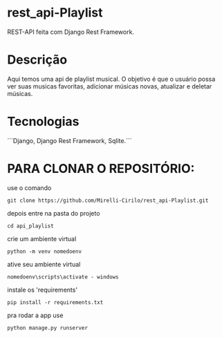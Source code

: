 # rest_api-Playlist
REST-API feita com Django Rest Framework.

# Descrição

Aqui temos uma api de playlist musical. O objetivo é que o usuário possa ver suas musicas favoritas, adicionar músicas novas, atualizar e deletar músicas.

# Tecnologias

´´´Django, Django Rest Framework, Sqlite.´´´

# PARA CLONAR O REPOSITÓRIO:

use o comando 

```git clone https://github.com/Mirelli-Cirilo/rest_api-Playlist.git```

depois entre na pasta do projeto 

```cd api_playlist```

crie um ambiente virtual

```python -m venv nomedoenv```

ative seu ambiente virtual 

```nomedoenv\scripts\activate - windows```

instale os 'requirements' 

```pip install -r requirements.txt```

pra rodar a app use 

```python manage.py runserver```
